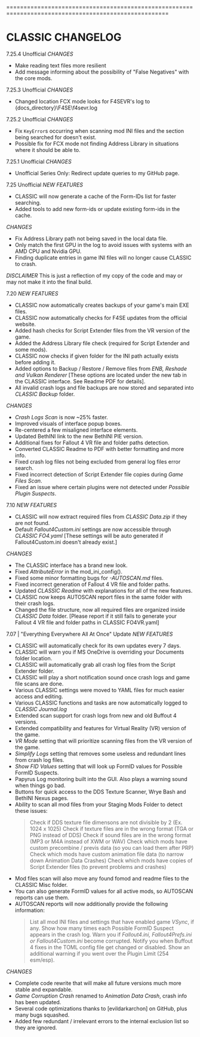 =====================================================================================================
# CLASSIC CHANGELOG #

7.25.4 Unofficial
*CHANGES*
- Make reading text files more resilient
- Add message informing about the possibility of "False Negatives" with the core mods.

7.25.3 Unofficial
*CHANGES*
- Changed location FCX mode looks for F4SEVR's log to {docs_directory}\\F4SE\\f4sevr.log

7.25.2 Unofficial
*CHANGES*
- Fix `KeyError`s occurring when scanning mod INI files and the section being searched for doesn't exist.
- Possible fix for FCX mode not finding Address Library in situations where it should be able to.

7.25.1 Unofficial
*CHANGES*
- Unofficial Series Only: Redirect update queries to my GitHub page.

7.25 Unofficial
*NEW FEATURES*
- CLASSIC will now generate a cache of the Form-IDs list for faster searching.
- Added tools to add new form-ids or update existing form-ids in the cache.

*CHANGES*
- Fix Address Library path not being saved in the local data file.
- Only match the first GPU in the log to avoid issues with systems with an AMD CPU and Nvidia GPU.
- Finding duplicate entries in game INI files will no longer cause CLASSIC to crash.

*DISCLAIMER*
This is just a reflection of my copy of the code and may or may not make it into the final build.

7.20
*NEW FEATURES*
- CLASSIC now automatically creates backups of your game's main EXE files.
- CLASSIC now automatically checks for F4SE updates from the official website.
- Added hash checks for Script Extender files from the VR version of the game.
- Added the Address Library file check (required for Script Extender and some mods).
- CLASSIC now checks if given folder for the INI path actually exists before adding it.
- Added options to Backup / Restore / Remove files from *ENB, Reshade and Vulkan Renderer*
[These options are located under the new tab in the CLASSIC interface. See Readme PDF for details].
- All invalid crash logs and file backups are now stored and separated into *CLASSIC Backup* folder.

*CHANGES*
- *Crash Logs Scan* is now ~25% faster.
- Improved visuals of interface popup boxes.
- Re-centered a few misaligned interface elements.
- Updated BethINI link to the new BethINI PIE version.
- Additional fixes for Fallout 4 VR file and folder paths detection.
- Converted CLASSIC Readme to PDF with better formatting and more info.
- Fixed crash log files not being excluded from general log files error search.
- Fixed incorrect detection of Script Extender file copies during *Game Files Scan*.
- Fixed an issue where certain plugins were not detected under *Possible Plugin Suspects*.

7.10
*NEW FEATURES*
- CLASSIC will now extract required files from *CLASSIC Data.zip* if they are not found.
- Default *Fallout4Custom.ini* settings are now accessible through *CLASSIC FO4.yaml*
[These settings will be auto generated if Fallout4Custom.ini doesn't already exist.]

*CHANGES*
- The CLASSIC interface has a brand new look.
- Fixed *AttributeError* in the mod_ini_config().
- Fixed some minor formatting bugs for *-AUTOSCAN.md* files.
- Fixed incorrect generation of Fallout 4 VR file and folder paths.
- Updated *CLASSIC Readme* with explanations for all of the new features.
- CLASSIC now keeps AUTOSCAN report files in the same folder with their crash logs.
- Changed the file structure, now all required files are organized inside *CLASSIC Data* folder.
[Please report if it still fails to generate your Fallout 4 VR file and folder paths in CLASSIC FO4VR.yaml]

7.07 | "Everything Everywhere All At Once" Update
*NEW FEATURES*
- CLASSIC will automatically check for its own updates every 7 days.
- CLASSIC will warn you if MS OneDrive is overriding your Documents folder location.
- CLASSIC will automatically grab all crash log files from the Script Extender folder.
- CLASSIC will play a short notification sound once crash logs and game file scans are done.
- Various CLASSIC settings were moved to YAML files for much easier access and editing.
- Various CLASSIC functions and tasks are now automatically logged to *CLASSIC Journal.log*
- Extended scan support for crash logs from new and old Buffout 4 versions.
- Extended compatibility and features for Virtual Reality (VR) version of the game.
- *VR Mode* setting that will prioritize scanning files from the VR version of the game.
- *Simplify Logs* setting that removes some useless and redundant lines from crash log files.
- *Show FID Values* setting that will look up FormID values for Possible FormID Suspects.
- Papyrus Log monitoring built into the GUI. Also plays a warning sound when things go bad.
- Buttons for quick access to the DDS Texture Scanner, Wrye Bash and BethINI Nexus pages.
- Ability to scan all mod files from your Staging Mods Folder to detect these issues:
	> Check if DDS texture file dimensons are not divisible by 2 (Ex. 1024 x 1025)
	> Check if texture files are in the wrong format (TGA or PNG instead of DDS)
	> Check if sound files are in the wrong format (MP3 or M4A instead of XWM or WAV)
	> Check which mods have custom precombine / previs data (so you can load them after PRP)
	> Check which mods have custom animation file data (to narrow down Animation Data Crashes)
	> Check which mods have copies of Script Extender files (to prevent problems and crashes)
- Mod files scan will also move any found fomod and readme files to the CLASSIC Misc folder.
- You can also generate FormID values for all active mods, so AUTOSCAN reports can use them.
- AUTOSCAN reports will now additionally provide the following information:
	> List all mod INI files and settings that have enabled game *VSync*, if any.
	> Show how many times each Possible FormID Suspect appears in the crash log.
	> Warn you if *Fallout4.ini, Fallout4Prefs.ini or Fallout4Custom.ini* become corrupted.
	> Notify you when Buffout 4 fixes in the TOML config file get changed or disabled.
	> Show an additional warning if you went over the Plugin Limit (254 esm/esp).

*CHANGES*
- Complete code rewrite that will make all future versions much more stable and expandable.
- *Game Corruption Crash* renamed to *Animation Data Crash*, crash info has been updated.
- Several code optimizations thanks to [evildarkarchon] on GitHub, plus many bugs squashed.
- Added few redundant / irrelevant errors to the internal exclusion list so they are ignored.